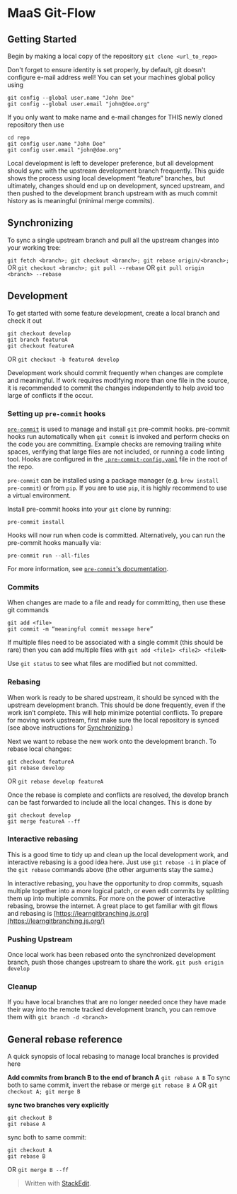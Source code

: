 # MaaS Git-Flow

## Getting Started

Begin by making a local copy of the repository
`git clone <url_to_repo>`

Don't forget to ensure identity is set properly, by default, git doesn't configure e-mail address well!  You can set your machines global policy using

    git config --global user.name "John Doe"
    git config --global user.email "john@doe.org"

If you only want to make name and e-mail changes for THIS newly cloned repository then use

	cd repo
    git config user.name "John Doe"
    git config user.email "john@doe.org"

Local development is left to developer preference, but all development should sync with the upstream development branch frequently.  This guide shows the process using local development “feature” branches, but ultimately, changes should end up on development, synced upstream, and then pushed to the development branch upstream with as much commit history as is meaningful (minimal merge commits).

## Synchronizing

To sync a single upstream branch and pull all the upstream changes into your working tree:

`git fetch <branch>; git checkout <branch>; git rebase origin/<branch>;`
OR
`git checkout <branch>; git pull --rebase`
OR
`git pull origin <branch> --rebase`

## Development
To get started with some feature development, create a local branch and check it out

	git checkout develop
    git branch featureA
    git checkout featureA
OR
`git checkout -b featureA develop`

Development work should commit frequently when changes are complete and meaningful.  If work requires modifying more than one file in the source, it is recommended to commit the changes independently to help avoid too large of conflicts if the occur.

### Setting up `pre-commit` hooks

[`pre-commit`](https://pre-commit.com/) is used to manage and install `git` pre-commit hooks.
pre-commit hooks run automatically when `git commit` is invoked and perform checks on the code you are committing.
Example checks are removing trailing white spaces, verifying that large files are not included, or running a code linting tool.
Hooks are configured in the [`.pre-commit-config.yaml`](./.pre-commit-config.yaml) file in the root of the repo.

`pre-commit` can be installed using a package manager (e.g. `brew install pre-commit`) or from `pip`.
If you are to use `pip`, it is highly recommend to use a virtual environment.

Install pre-commit hooks into your `git` clone by running:

```shell
pre-commit install
```

Hooks will now run when code is committed.
Alternatively, you can run the pre-commit hooks manually via:

```shell
pre-commit run --all-files
```

For more information, see [`pre-commit`'s documentation](https://pre-commit.com/index.html).

### Commits

When changes are made to a file and ready for committing, then use these git commands

    git add <file>
    git commit -m “meaningful commit message here”

If multiple files need to be associated with a single commit (this should be rare) then you can add multiple files with
`git add <file1> <file2> <fileN>`

Use `git status` to see what files are modified but not committed.

### Rebasing

When work is ready to be shared upstream, it should be synced with the upstream development branch.  This should be done frequently, even if the work isn’t complete.  This will help minimize potential conflicts.  To prepare for moving work upstream, first make sure the local repository is synced (see above instructions for [Synchronizing](#synchronizing).)

Next we want to rebase the new work onto the development branch. To rebase local changes:

    git checkout featureA
    git rebase develop

OR
`git rebase develop featureA`

Once the rebase is complete and conflicts are resolved, the develop branch can be fast forwarded to include all the local changes.  This is done by

	git checkout develop
	git merge featureA --ff

### Interactive rebasing

This is a good time to tidy up and clean up the local development work, and interactive rebasing is a good idea here.  Just use `git rebase -i` in place of the `git rebase` commands above (the other arguments stay the same.)

In interactive rebasing, you have the opportunity to drop commits, squash multiple together into a more logical patch, or even edit commits by splitting them up into multiple commits.  For more on the power of interactive rebasing, browse the internet.  A great place to get familiar with git flows and rebasing is [https://learngitbranching.js.org](https://learngitbranching.js.org/)

### Pushing Upstream

Once local work has been rebased onto the synchronized development branch, push those changes upstream to share the work.
`git push origin develop`

### Cleanup

If you have local branches that are no longer needed once they have made their way into the remote tracked development branch, you can remove them with
`git branch -d <branch>`

## General rebase reference

A quick synopsis of local rebasing to manage local branches is provided here

**Add commits from branch B to the end of branch A**
`git rebase A B`
To sync both to same commit, invert the rebase or merge
`git rebase B A` OR `git checkout A; git merge B`

**sync two branches very explicitly**

    git checkout B
    git rebase A
sync both to same commit:

    git checkout A
    git rebase B

OR `git merge B --ff`


> Written with [StackEdit](https://stackedit.io/).
